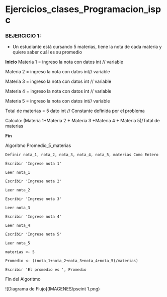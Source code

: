 # Ejercicios_clases_Programacion_ispc

###  BEJERCICIO 1:
* Un estudiante está cursando 5 materias, tiene la nota de cada materia y quiere saber cuál es su promedio

**Inicio**
Materia 1 = ingreso la nota con datos  int // variable

Materia 2 = ingreso la nota con datos  int// variable

Materia 3 = ingreso la nota con datos  int // variable

Materia 4 = ingreso la nota con datos  int // variable

Materia 5 = ingreso la nota con datos  int// variable 

Total de materias = 5 dato int // Constante definida por el problema

Calculo:  (Materia 1+Materia 2 + Materia 3 +Materia 4 + Materia 5)/Total de materias

**Fin**

Algoritmo Promedio_5_materias

	Definir nota_1, nota_2, nota_3, nota_4, nota_5, materias Como Entero
 
	Escribir 'Ingrese nota 1'
 
	Leer nota_1
 
	Escribir 'Ingrese nota 2'
 
	Leer nota_2
 
	Escribir 'Ingrese nota 3'
 
	Leer nota_3
 
	Escribir 'Ingrese nota 4'
 
	Leer nota_4
 
	Escribir 'Ingrese nota 5'
 
	Leer nota_5
 
	materias <- 5
 
	Promedio <- ((nota_1+nota_2+nota_3+nota_4+nota_5)/materias)
 
	Escribir 'El promedio es ', Promedio
 
Fin del Algoritmo


![Diagrama de Flujo](IMAGENES/pseint 1.png)



